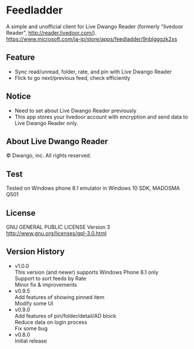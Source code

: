 Feedladder
==========

A simple and unofficial client for Live Dwango Reader (formerly "livedoor Reader", http://reader.livedoor.com/).  
https://www.microsoft.com/ja-jp/store/apps/feedladder/9nblgggzk2xs

Feature
-------
- Sync read/unread, folder, rate, and pin with Live Dwango Reader
- Flick to go next/previous feed, check efficiently

Notice
------
* Need to set about Live Dwango Reader previously
* This app stores your livedoor account with encryption and send data to Live Dwango Reader only.
  
About Live Dwango Reader
------------------------
© Dwango, inc. All rights reserved.

Test
-------
Tested on Windows phone 8.1 emulator in Windows 10 SDK, MADOSMA Q501

License
----------
GNU GENERAL PUBLIC LICENSE Version 3  
http://www.gnu.org/licenses/gpl-3.0.html

Version History
---------------
* v1.0.0  
  This version (and newer) supports Windows Phone 8.1 only  
  Support to sort feeds by Rate  
  Minor fix & improvements
* v0.9.5  
  Add features of showing pinned item  
  Modify some UI
* v0.9.0  
  Add features of pin/folder/detail/AD block  
  Reduce data on login process  
  Fix some bug
* v0.8.0  
  Initial release
